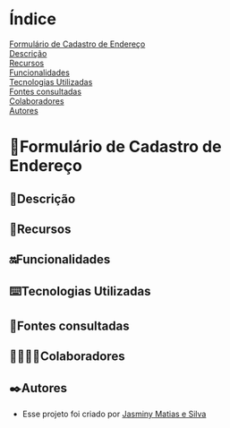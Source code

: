 # Índice 

[Formulário de Cadastro de Endereço]()  
[Descrição](#descri%C3%A7%C3%A3o)  
[Recursos]()  
[Funcionalidades]()  
[Tecnologias Utilizadas](#tecnologias-utilizadas)  
[Fontes consultadas](#fontes-consultadas)  
[Colaboradores](#colaboradores)  
[Autores](#autores)  

# 📌Formulário de Cadastro de Endereço

 ## 📝Descrição

 ## 👾Recursos

 ## 🔛Funcionalidades

 ## ⌨️Tecnologias Utilizadas

 ## 📑Fontes consultadas

 ## 🤝🏻🤝🏻Colaboradores

 ## ✒️Autores
 * Esse projeto foi criado por [Jasminy Matias e Silva](https://github.com/jamybr)
